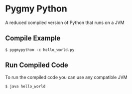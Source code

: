 # Pygmy Python
A reduced compiled version of Python that runs on a JVM

## Compile Example
```
$ pygmypython -c hello_world.py
```

## Run Compiled Code
To run the compiled code you can use any compatible JVM

```
$ java hello_world
```

